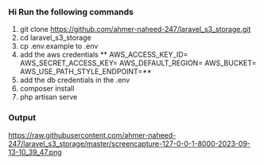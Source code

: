 ### Hi Run the following commands
1) git clone https://github.com/ahmer-naheed-247/laravel_s3_storage.git
2) cd laravel_s3_storage
3) cp .env.example to .env
4) add the aws credentials 
   ** AWS_ACCESS_KEY_ID=
    AWS_SECRET_ACCESS_KEY=
    AWS_DEFAULT_REGION=
    AWS_BUCKET=
    AWS_USE_PATH_STYLE_ENDPOINT=**
5) add the db credentials in the .env
6) composer install
7) php artisan serve

### Output
https://raw.githubusercontent.com/ahmer-naheed-247/laravel_s3_storage/master/screencapture-127-0-0-1-8000-2023-09-13-10_39_47.png
